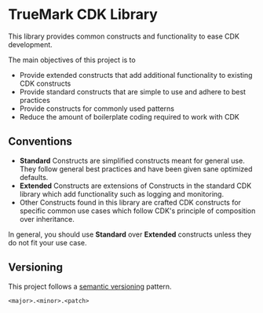 # TrueMark CDK Library

This library provides common constructs and functionality to ease CDK development.

The main objectives of this project is to

- Provide extended constructs that add additional functionality to existing CDK constructs
- Provide standard constructs that are simple to use and adhere to best practices
- Provide constructs for commonly used patterns
- Reduce the amount of boilerplate coding required to work with CDK

## Conventions

 - **Standard** Constructs are simplified constructs meant for general use. They follow general best practices and have been given sane optimized defaults.  
 - **Extended** Constructs are extensions of Constructs in the standard CDK library which add functionality such as logging and monitoring.
 - Other Constructs found in this library are crafted CDK constructs for specific common use cases which follow CDK's principle of composition over inheritance.

In general, you should use **Standard** over **Extended** constructs unless they do not fit your use case.

## Versioning

This project follows a [semantic versioning](https://semver.org/) pattern.

```
<major>.<minor>.<patch>
```

